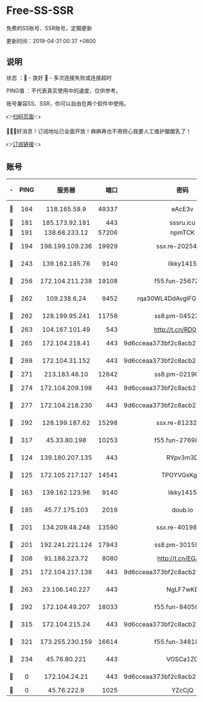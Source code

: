# Free-SS-SSR

免费的SS账号、SSR账号，定期更新

更新时间：2019-04-21 00:37 +0800

## 说明

状态     ：🙂 - 良好 🙁 - 多次连接失败或连接超时

PING值   ：不代表真实使用中的速度，仅供参考。

账号兼容SS、SSR，你可以自由在两个软件中使用。

👉[扫码页面](https://liesauer.github.io/Free-SS-SSR/)👈

🎉🎉🎉好消息！订阅地址已全面开放！麻麻再也不用担心我要人工维护酸酸乳了！

👉[订阅链接](https://www.liesauer.net/yogurt/subscribe?ACCESS_TOKEN=DAYxR3mMaZAsaqUb)👈

## 账号

|-|PING|服务器|端口|密码|加密方式|区域|
|:----:|:----:|:-----:|-----:|:----:|:----:|:----:|
|🙂|164|118.165.58.9|49337|eAcE3v|chacha20-ietf|TW|
|🙂|181|185.173.92.181|443|sssru.icu|rc4-md5|RU|
|🙂|191|138.68.233.12|57206|npmTCK|rc4-md5|US|
|🙂|194|198.199.109.236|19929|ssx.re-20254148|aes-256-cfb|US|
|🙂|243|139.162.185.76|9140|likky1415|aes-256-cfb|DE|
|🙂|256|172.104.211.238|19108|f55.fun-25672801|aes-256-cfb|US|
|🙂|262|109.238.6.24|9452|rqa30WL4DdAvgIFG6Fs3znzTa|aes-256-cfb|FR|
|🙂|262|128.199.95.241|11758|ss8.pm-04523881|aes-256-cfb|SG|
|🙂|263|104.167.101.49|543|http://t.cn/RD0D7sx|rc4-md5|CA|
|🙂|265|172.104.218.41|443|9d6cceaa373bf2c8acb22e60b6a58be6|aes-256-cfb|US|
|🙂|268|172.104.31.152|443|9d6cceaa373bf2c8acb22e60b6a58be6|aes-256-cfb|US|
|🙂|271|213.183.48.10|12642|ss8.pm-02190555|rc4-md5|RU|
|🙂|274|172.104.209.198|443|9d6cceaa373bf2c8acb22e60b6a58be6|aes-256-cfb|US|
|🙂|277|172.104.218.230|443|9d6cceaa373bf2c8acb22e60b6a58be6|aes-256-cfb|US|
|🙂|292|128.199.187.62|15298|ssx.re-81232665|aes-256-cfb|SG|
|🙂|317|45.33.80.198|10253|f55.fun-27698547|aes-256-cfb|US|
|🙂|124|139.180.207.135|443|RYpv3m3D|aes-256-cfb|JP|
|🙂|125|172.105.217.127|14541|TPOYVGxKglpi|aes-256-cfb|JP|
|🙂|163|139.162.123.96|9140|likky1415|aes-256-cfb|JP|
|🙂|185|45.77.175.103|2019|doub.io|aes-128-ctr|SG|
|🙂|201|134.209.48.248|13590|ssx.re-40198259|aes-256-cfb|US|
|🙂|201|192.241.221.124|17943|ss8.pm-30159735|aes-256-cfb|US|
|🙂|208|91.188.223.72|8080|http://t.cn/EGJIyrl|rc4-md5|RU|
|🙂|251|172.104.217.138|443|9d6cceaa373bf2c8acb22e60b6a58be6|aes-256-cfb|US|
|🙂|263|23.106.140.227|443|NgLF7wKB|aes-256-cfb|US|
|🙂|292|172.104.49.207|18033|f55.fun-84050556|aes-256-cfb|SG|
|🙂|315|172.104.215.24|443|9d6cceaa373bf2c8acb22e60b6a58be6|aes-256-cfb|US|
|🙂|321|173.255.230.159|16614|f55.fun-34818706|aes-256-cfb|US|
|🙁|234|45.76.80.221|443|VOSCa1ZG|aes-256-cfb|DE|
|🙁|0|172.104.24.21|443|9d6cceaa373bf2c8acb22e60b6a58be6|aes-256-cfb|US|
|🙁|0|45.76.222.9|1025|YZcCjQ|rc4-md5|JP|
